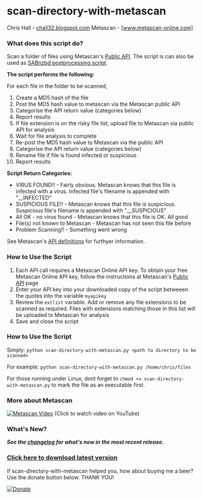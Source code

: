 scan-directory-with-metascan
============================
Chris Hall - [chall32.blogspot.com] 
Metascan - [www.metascan-online.com]

### What does this script do?
Scan a folder of files using Metascan's [Public API].
The script is can also be used as [SABnzbd postprocessing script].

**The script performs the following:**

For each file in the folder to be scanned,

1.  Create a MD5 hash of the file
2.  Post the MD5 hash value to metascan via the Metascan public API
3.  Categorise the API return value (categories below)
4.  Report results
5.  If file extension is on the risky file list, upload file to Metascan via public API for analysis
6.  Wait for file analysis to complete
7.  Re-post the MD5 hash value to Metascan via the public API
8.  Categorise the API return value (categories below)
9.  Rename file if file is found infected or suspicious
10.  Report results

**Script Return Categories:**

+ VIRUS FOUND!! - Fairly obvious. Metascan knows that this file is infected with a virus. Infected file's filename is appended with "__INFECTED"
+ SUSPICIOUS FILE!! - Metascan knows that this file is suspicious. Suspicious file's filename is appended with "__SUSPICIOUS"
+ All OK - no virus found - Metascan knows that this file is OK. All good
+ File(s) not known to Metascan - Metascan has not seen this file before
+ Problem Scanning!! - Something went wrong

See Metascan's [API definitions] for furthyer information.

### How to Use the Script
1.  Each API call requires a Metascan Online API key. To obtain your free Metascan Online API key, follow the instructions at Metascan's [Public API] page
2.  Enter your API key into your downloaded copy of the script betweeen the quotes into the variable ```myapikey```
3.  Review the ```extlist``` variable.  Add or remove any file extensions to be scanned as required.  Files with extensions matching those in this list will be uploaded to Metascan for analysis
4.  Save and close the script

### How to Use the Script
Simply:
```python scan-directory-with-metascan.py <path to directory to be scanned>```

For example:
```python scan-directory-with-metascan.py /home/chris/files```

For those running under Linux, dont forget to ```chmod +x scan-directory-with-metascan.py``` to mark the file as an executable first.
### More about Metascan
[![Metascan Video](http://img.youtube.com/vi/rNqwlpuraaI/0.jpg)](http://www.youtube.com/watch?v=rNqwlpuraaI)
(Click to watch video on YouTube)

### What's New?
***See the [changelog] for what's new in the most recent release.***

### [Click here to download latest version](https://github.com/chall32/scan-directory-with-metascan/blob/master/scan-directory-with-metascan.py?raw=true)

If scan-directory-with-metascan helped you, how about buying me a beer? Use the donate button below. THANK YOU!

[![Donate](https://www.paypalobjects.com/en_US/i/btn/btn_donate_LG.gif)](https://www.paypal.com/cgi-bin/webscr?cmd=_s-xclick&hosted_button_id=KT462HRW7XQ3J)


[chall32.blogspot.com]: http://chall32.blogspot.com
[www.metascan-online.com]: https://www.metascan-online.com/en/about
[Public API]: https://www.metascan-online.com/en/public-api
[API definitions]: https://www.metascan-online.com/en/public-api#/definitions
[SABnzbd postprocessing script]: http://wiki.sabnzbd.org/user-scripts
[changelog]: https://github.com/chall32/scan-directory-with-metascan/blob/master/ChangeLog.txt
